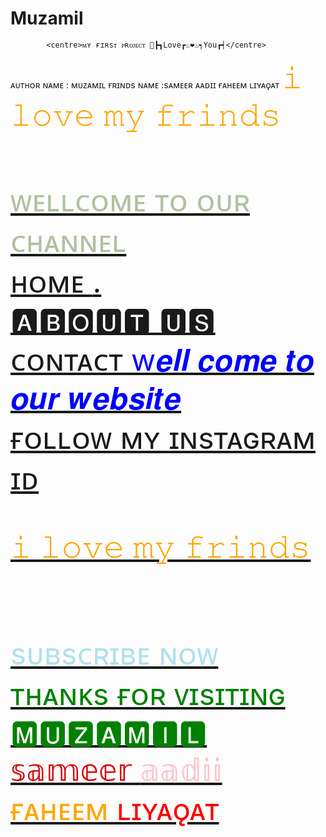 # Muzamil
            <centre>ᴍʏ ғɪʀsᴛ ᴘʀᴏᴊᴇᴄᴛ 🧗┣┓Love┏♨❤♨┑You┏┥</centre>
ᴀᴜᴛʜᴏʀ ɴᴀᴍᴇ : ᴍᴜᴢᴀᴍɪʟ 
ғʀɪɴᴅs ɴᴀᴍᴇ :sᴀᴍᴇᴇʀ 
ᴀᴀᴅɪɪ 
ғᴀʜᴇᴇᴍ
ʟɪʏᴀǫᴀᴛ 
        <font size="400"><font color="orange">𝚒 𝚕𝚘𝚟𝚎 𝚖𝚢 𝚏𝚛𝚒𝚗𝚍𝚜 </font>

 <a href="https://instagram.com/___meir___muzamil__?igshid=NGVhN2U2NjQ0Yg=="> 
 <br><font color="blackdark"><font size="70"><centre>                ᴡᴇʟʟᴄᴏᴍᴇ ᴛᴏ ᴏᴜʀ ᴄʜᴀɴɴᴇʟ</centre>
<a href="https://instagram.com/___meir___muzamil__?igshid=NGVhN2U2NjQ0Yg=="><br>ʜᴏᴍᴇ
<a href="https://www.timesinternet.in">.        
<br>🅰🅱🅾🆄🆃 🆄🆂
<a href="https://www.indgovtjobs.in9103594759">
<br>ᴄᴏɴᴛᴀᴄᴛ
<font color="blue"><font size="100">w𝒆𝒍𝒍 𝒄𝒐𝒎𝒆 𝒕𝒐 𝒐𝒖𝒓 𝒘𝒆𝒃𝒔𝒊𝒕𝒆</font></font>
<a href="https://instagram.com/___meir___muzamil__?igshid=NGVhN2U2NjQ0Yg== "><br><font size="30">ғᴏʟʟᴏᴡ ᴍʏ ɪɴsᴛᴀɢʀᴀᴍ ɪᴅ</font>

<font size="400"><font color="orange">𝚒 𝚕𝚘𝚟𝚎 𝚖𝚢 𝚏𝚛𝚒𝚗𝚍𝚜 </font>


<a href="https://youtube.com/@muzamilmeer?feature=shared "><br><font color="blue red"><font size="40"> sᴜʙsᴄʀɪʙᴇ ɴᴏᴡ
<br><font color="green"><font size="50"> ᴛʜᴀɴᴋs ғᴏʀ ᴠɪsɪᴛɪɴɢ
<br><font size="800"><font ccolorolor="black">🅼🆄🆉🅰🅼🅸🅻 </font>
<font size="800"><font color="dark">𝕤𝕒𝕞𝕖𝕖𝕣</font>
<font size="800"><font color="pink">𝕒𝕒𝕕𝕚𝕚 </font>
<font size="800"><font color="orange">ғᴀʜᴇᴇᴍ </font>
<font size="800"><font color="red">ʟɪʏᴀǫᴀᴛ</font>
